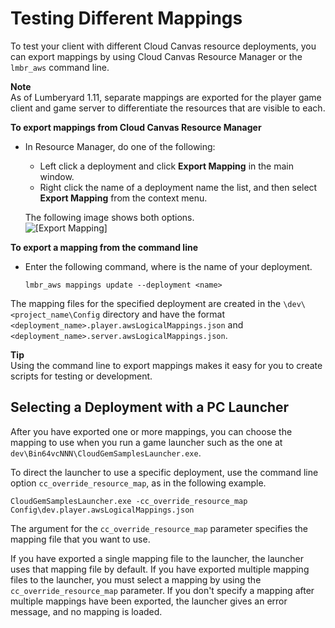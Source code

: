 # Testing Different Mappings<a name="cloud-canvas-testing-different-mappings"></a>

To test your client with different Cloud Canvas resource deployments, you can export mappings by using Cloud Canvas Resource Manager or the `lmbr_aws` command line\. 

**Note**  
As of Lumberyard 1\.11, separate mappings are exported for the player game client and game server to differentiate the resources that are visible to each\. 

**To export mappings from Cloud Canvas Resource Manager**
+ In Resource Manager, do one of the following: 
  + Left click a deployment and click **Export Mapping** in the main window\.
  + Right click the name of a deployment name the list, and then select **Export Mapping** from the context menu\.

  The following image shows both options\.  
![\[Export Mapping\]](http://docs.aws.amazon.com/lumberyard/latest/userguide/images/cloud_canvas/cloud-canvas-rm-export-mapping.png)

**To export a mapping from the command line**
+ Enter the following command, where *<name>* is the name of your deployment\.

  ```
  lmbr_aws mappings update --deployment <name>
  ```

 The mapping files for the specified deployment are created in the `\dev\<project_name\Config` directory and have the format `<deployment_name>.player.awsLogicalMappings.json` and `<deployment_name>.server.awsLogicalMappings.json`\.

**Tip**  
Using the command line to export mappings makes it easy for you to create scripts for testing or development\.

## Selecting a Deployment with a PC Launcher<a name="cloud-canvas-testing-different-mappings-selecting-a-deployment-pc-launcher"></a>

After you have exported one or more mappings, you can choose the mapping to use when you run a game launcher such as the one at `dev\Bin64vcNNN\CloudGemSamplesLauncher.exe`\.

To direct the launcher to use a specific deployment, use the command line option `cc_override_resource_map`, as in the following example\. 

```
CloudGemSamplesLauncher.exe -cc_override_resource_map Config\dev.player.awsLogicalMappings.json
```

The argument for the `cc_override_resource_map` parameter specifies the mapping file that you want to use\.

If you have exported a single mapping file to the launcher, the launcher uses that mapping file by default\. If you have exported multiple mapping files to the launcher, you must select a mapping by using the `cc_override_resource_map` parameter\. If you don't specify a mapping after multiple mappings have been exported, the launcher gives an error message, and no mapping is loaded\.